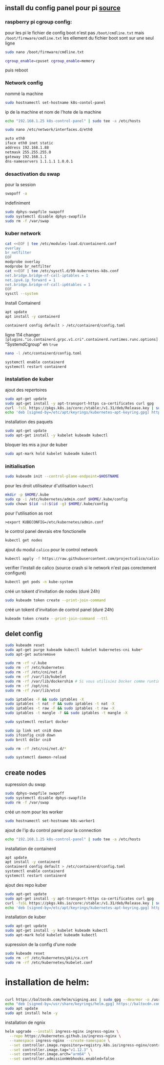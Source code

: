 
## install du config panel pour pi <a href="https://amrith.me/posts/tech/k8s/install-k8s-raspberrypi/">source</a>
### raspberry pi cgroup config:
pour les pi le fichier de config boot n'est pas <code>/boot/cmdline.txt</code> mais <code>/boot/firmware/cmdline.txt</code>
les ellement du fichier boot sont sur une seul ligne 
```bash
sudo nano /boot/firmware/cmdline.txt
```

```bash
cgroup_enable=cpuset cgroup_enable=memory
```
puis reboot 
### Network config
nommé la machine 
```bash
sudo hostnamectl set-hostname k8s-contol-panel
```
ip de la machine et nom de l'hote de la machine
```bash
echo "192.168.1.25 k8s-control-panel" | sudo tee -a /etc/hosts
```
```bash
sudo nano /etc/network/interfaces.d/eth0
```
```bash
auto eth0
iface eth0 inet static
address 192.168.1.88
netmask 255.255.255.0
gateway 192.168.1.1
dns-nameservers 1.1.1.1 1.0.0.1
```
### desactivation du swap
pour la session
```bash
swapoff -a
```
indefiniment 
```bash
sudo dphys-swapfile swapoff
sudo systemctl disable dphys-swapfile
sudo rm -f /var/swap
```
### kuber network
```bash
cat <<EOF | tee /etc/modules-load.d/containerd.conf
overlay
br_netfilter
EOF
modprobe overlay
modprobe br_netfilter
cat <<EOF | tee /etc/sysctl.d/99-kubernetes-k8s.conf
net.bridge.bridge-nf-call-iptables = 1
net.ipv4.ip_forward = 1
net.bridge.bridge-nf-call-ip6tables = 1
EOF
sysctl --system
```
Install Containerd
```bash
apt update
apt install -y containerd
```
```bash
containerd config default > /etc/containerd/config.toml
```
ligne 114 changer ``` [plugins."io.containerd.grpc.v1.cri".containerd.runtimes.runc.options] ``` "SystemdCgroup" en ```true```
```bash
nano -l /etc/containerd/config.toml
```
```bash
systemctl enable containerd
systemctl restart containerd
```
### instalation de kuber 
ajout des repertoires
```bash
sudo apt-get update
sudo apt-get install -y apt-transport-https ca-certificates curl gpg
curl -fsSL https://pkgs.k8s.io/core:/stable:/v1.31/deb/Release.key | sudo gpg --dearmor -o /etc/apt/keyrings/kubernetes-apt-keyring.gpg
echo 'deb [signed-by=/etc/apt/keyrings/kubernetes-apt-keyring.gpg] https://pkgs.k8s.io/core:/stable:/v1.31/deb/ /' | sudo tee /etc/apt/sources.list.d/kubernetes.list

```
installation des paquets
```bash
sudo apt-get update
sudo apt-get install -y kubelet kubeadm kubectl
```
bloquer les mis a jour de kuber
```bash
sudo apt-mark hold kubelet kubeadm kubectl
```
### initialisation
```bash
sudo kubeadm init --control-plane-endpoint=$HOSTNAME
```  
pour les droit utilisateur d'utilisation <code>kubectl</code>
```bash
mkdir -p $HOME/.kube
sudo cp -i /etc/kubernetes/admin.conf $HOME/.kube/config
sudo chown $(id -u):$(id -g) $HOME/.kube/config
``` 
pour l'utilisation as root
```
>export KUBECONFIG=/etc/kubernetes/admin.conf
```
le control panel devrais etre fonctionelle 
```bash
kubectl get nodes
```
ajout du modul <code>calico</code> pour le control network
```bash
kubectl apply -f https://raw.githubusercontent.com/projectcalico/calico/v3.29.0/manifests/calico.yaml

```
verifier l'install de calico (source crash si le network n'est pas corectement configuré)
```bash
kubectl get pods -n kube-system
```
créé un tokent d'invitation de nodes (duré 24h)
```bash
sudo kubeadm token create --print-join-command
```
créé un tokent d'invitation de control panel (duré 24h)
```bash
kubeadm token create --print-join-command --ttl
```
## delet config
```bash
sudo kubeadm reset
sudo apt-get purge kubeadm kubectl kubelet kubernetes-cni kube*
sudo apt-get autoremove
```
```bash
sudo rm -rf ~/.kube
sudo rm -rf /etc/kubernetes
sudo rm -rf /etc/cni/net.d
sudo rm -rf /var/lib/kubelet
sudo rm -rf /var/lib/dockershim # Si vous utilisiez Docker comme runtime
sudo rm -rf /opt/cni
sudo rm -rf /var/lib/etcd
```
```bash
sudo iptables -F && sudo iptables -X
sudo iptables -t nat -F && sudo iptables -t nat -X
sudo iptables -t raw -F && sudo iptables -t raw -X
sudo iptables -t mangle -F && sudo iptables -t mangle -X
```
```bash
sudo systemctl restart docker
```
```bash
sudo ip link set cni0 down
sudo ifconfig cni0 down
sudo brctl delbr cni0 
```
```bash
sudo rm -rf /etc/cni/net.d/*
```
```bash
sudo systemctl daemon-reload
```

## create nodes
supression du swap
```bash 
sudo dphys-swapfile swapoff
sudo systemctl disable dphys-swapfile
sudo rm -f /var/swap
``` 
créé un nom pour les worker
```bash 
sudo hostnamectl set-hostname k8s-worker1
``` 
ajout de l'ip du control panel pour la connection  

```bash
echo "192.168.1.25 k8s-control-panel" | sudo tee -a /etc/hosts
```
installation de containerd
```bash 
apt update
apt install -y containerd
containerd config default > /etc/containerd/config.toml
systemctl enable containerd
systemctl restart containerd
```
ajout des repo kuber
```bash 
sudo apt-get update
sudo apt-get install -y apt-transport-https ca-certificates curl gpg
curl -fsSL https://pkgs.k8s.io/core:/stable:/v1.31/deb/Release.key | sudo gpg --dearmor -o /etc/apt/keyrings/kubernetes-apt-keyring.gpg
echo 'deb [signed-by=/etc/apt/keyrings/kubernetes-apt-keyring.gpg] https://pkgs.k8s.io/core:/stable:/v1.31/deb/ /' | sudo tee /etc/apt/sources.list.d/kubernetes.list

```
installation de kuber
```bash 
sudo apt-get update
sudo apt-get install -y kubelet kubeadm kubectl
sudo apt-mark hold kubelet kubeadm kubectl
```
supression de la config d'une node
```bash  
sudo kubeadm reset
sudo rm -rf /etc/kubernetes/pki/ca.crt
sudo rm -rf /etc/kubernetes/kubelet.conf
```
# installation de helm:
```bash  

curl https://baltocdn.com/helm/signing.asc | sudo gpg --dearmor -o /usr/share/keyrings/helm.gpg
echo "deb [signed-by=/usr/share/keyrings/helm.gpg] https://baltocdn.com/helm/stable/debian/ all main" | sudo tee /etc/apt/sources.list.d/helm-stable.list
sudo apt update
sudo apt install helm -y
```
installation de ngnix
```bash  
helm upgrade --install ingress-nginx ingress-nginx \
  --repo https://kubernetes.github.io/ingress-nginx \
  --namespace ingress-nginx --create-namespace \
  --set controller.image.repository=registry.k8s.io/ingress-nginx/controller \
  --set controller.image.tag="v1.12.3" \
  --set controller.image.arch="arm64" \
  --set controller.admissionWebhooks.enabled=false
```
